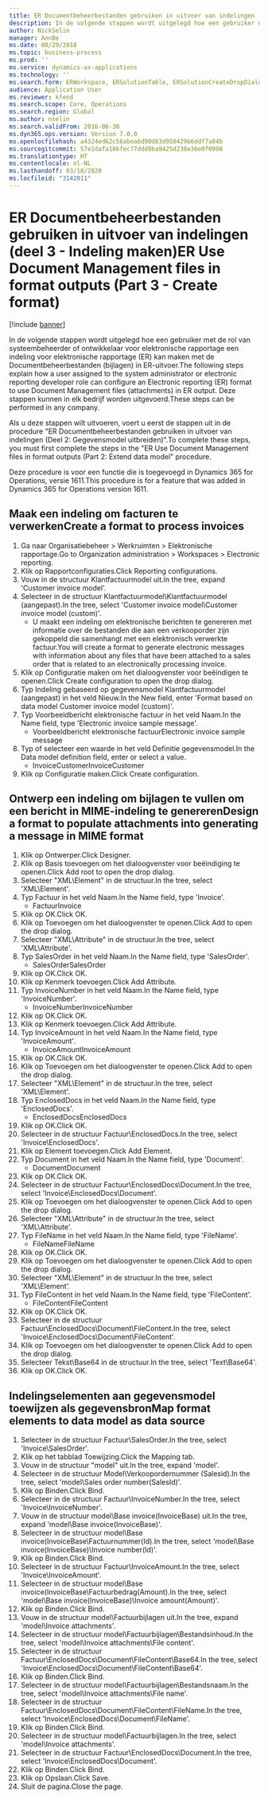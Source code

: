 ```yaml
---
title: ER Documentbeheerbestanden gebruiken in uitvoer van indelingen (deel 3 - Indeling maken)
description: In de volgende stappen wordt uitgelegd hoe een gebruiker met de rol van systeembeheerder of ontwikkelaar voor elektronische rapportage een indeling voor elektronische rapportage (ER) kan maken met de documentbeheerbestanden in ER-uitvoer.
author: NickSelin
manager: AnnBe
ms.date: 08/29/2018
ms.topic: business-process
ms.prod: ''
ms.service: dynamics-ax-applications
ms.technology: ''
ms.search.form: ERWorkspace, ERSolutionTable, ERSolutionCreateDropDialog, EROperationDesigner, ERComponentTypeDropDialog
audience: Application User
ms.reviewer: kfend
ms.search.scope: Core, Operations
ms.search.region: Global
ms.author: nselin
ms.search.validFrom: 2016-06-30
ms.dyn365.ops.version: Version 7.0.0
ms.openlocfilehash: a4324ed62c56abea6d90d83d950429b6ddf7a84b
ms.sourcegitcommit: 57e1dafa186fec77ddd8ba9425d238e36e0f0998
ms.translationtype: HT
ms.contentlocale: nl-NL
ms.lasthandoff: 03/18/2020
ms.locfileid: "3142011"
---
```

# <a name="er-use-document-management-files-in-format-outputs-part-3---create-format"></a><span data-ttu-id="f3137-103">ER Documentbeheerbestanden gebruiken in uitvoer van indelingen (deel 3 - Indeling maken)</span><span class="sxs-lookup"><span data-stu-id="f3137-103">ER Use Document Management files in format outputs (Part 3 - Create format)</span></span>

[!include [banner](../../includes/banner.md)]

<span data-ttu-id="f3137-104">In de volgende stappen wordt uitgelegd hoe een gebruiker met de rol van systeembeheerder of ontwikkelaar voor elektronische rapportage een indeling voor elektronische rapportage (ER) kan maken met de Documentbeheerbestanden (bijlagen) in ER-uitvoer.</span><span class="sxs-lookup"><span data-stu-id="f3137-104">The following steps explain how a user assigned to the system administrator or electronic reporting developer role can configure an Electronic reporting (ER) format to use Document Management files (attachments) in ER output.</span></span> <span data-ttu-id="f3137-105">Deze stappen kunnen in elk bedrijf worden uitgevoerd.</span><span class="sxs-lookup"><span data-stu-id="f3137-105">These steps can be performed in any company.</span></span>

<span data-ttu-id="f3137-106">Als u deze stappen wilt uitvoeren, voert u eerst de stappen uit in de procedure "ER Documentbeheerbestanden gebruiken in uitvoer van indelingen (Deel 2: Gegevensmodel uitbreiden)".</span><span class="sxs-lookup"><span data-stu-id="f3137-106">To complete these steps, you must first complete the steps in the "ER Use Document Management files in format outputs (Part 2: Extend data model" procedure.</span></span>

<span data-ttu-id="f3137-107">Deze procedure is voor een functie die is toegevoegd in Dynamics 365 for Operations, versie 1611.</span><span class="sxs-lookup"><span data-stu-id="f3137-107">This procedure is for a feature that was added in Dynamics 365 for Operations version 1611.</span></span>


## <a name="create-a-format-to-process-invoices"></a><span data-ttu-id="f3137-108">Maak een indeling om facturen te verwerken</span><span class="sxs-lookup"><span data-stu-id="f3137-108">Create a format to process invoices</span></span>
1. <span data-ttu-id="f3137-109">Ga naar Organisatiebeheer > Werkruimten > Elektronische rapportage.</span><span class="sxs-lookup"><span data-stu-id="f3137-109">Go to Organization administration > Workspaces > Electronic reporting.</span></span>
2. <span data-ttu-id="f3137-110">Klik op Rapportconfiguraties.</span><span class="sxs-lookup"><span data-stu-id="f3137-110">Click Reporting configurations.</span></span>
3. <span data-ttu-id="f3137-111">Vouw in de structuur Klantfactuurmodel uit.</span><span class="sxs-lookup"><span data-stu-id="f3137-111">In the tree, expand 'Customer invoice model'.</span></span>
4. <span data-ttu-id="f3137-112">Selecteer in de structuur Klantfactuurmodel\Klantfactuurmodel (aangepast).</span><span class="sxs-lookup"><span data-stu-id="f3137-112">In the tree, select 'Customer invoice model\Customer invoice model (custom)'.</span></span>
    * <span data-ttu-id="f3137-113">U maakt een indeling om elektronische berichten te genereren met informatie over de bestanden die aan een verkooporder zijn gekoppeld die samenhangt met een elektronisch verwerkte factuur.</span><span class="sxs-lookup"><span data-stu-id="f3137-113">You will create a format to generate electronic messages with information about any files that have been attached to a sales order that is related to an electronically processing invoice.</span></span>  
5. <span data-ttu-id="f3137-114">Klik op Configuratie maken om het dialoogvenster voor beëindigen te openen.</span><span class="sxs-lookup"><span data-stu-id="f3137-114">Click Create configuration to open the drop dialog.</span></span>
6. <span data-ttu-id="f3137-115">Typ Indeling gebaseerd op gegevensmodel Klantfactuurmodel (aangepast) in het veld Nieuw.</span><span class="sxs-lookup"><span data-stu-id="f3137-115">In the New field, enter 'Format based on data model Customer invoice model (custom)'.</span></span>
7. <span data-ttu-id="f3137-116">Typ Voorbeeldbericht elektronische factuur in het veld Naam.</span><span class="sxs-lookup"><span data-stu-id="f3137-116">In the Name field, type 'Electronic invoice sample message'.</span></span>
    * <span data-ttu-id="f3137-117">Voorbeeldbericht elektronische factuur</span><span class="sxs-lookup"><span data-stu-id="f3137-117">Electronic invoice sample message</span></span>  
8. <span data-ttu-id="f3137-118">Typ of selecteer een waarde in het veld Definitie gegevensmodel.</span><span class="sxs-lookup"><span data-stu-id="f3137-118">In the Data model definition field, enter or select a value.</span></span>
    * <span data-ttu-id="f3137-119">InvoiceCustomer</span><span class="sxs-lookup"><span data-stu-id="f3137-119">InvoiceCustomer</span></span>  
9. <span data-ttu-id="f3137-120">Klik op Configuratie maken.</span><span class="sxs-lookup"><span data-stu-id="f3137-120">Click Create configuration.</span></span>

## <a name="design-a-format-to-populate-attachments-into-generating-a-message-in-mime-format"></a><span data-ttu-id="f3137-121">Ontwerp een indeling om bijlagen te vullen om een bericht in MIME-indeling te genereren</span><span class="sxs-lookup"><span data-stu-id="f3137-121">Design a format to populate attachments into generating a message in MIME format</span></span>
1. <span data-ttu-id="f3137-122">Klik op Ontwerper.</span><span class="sxs-lookup"><span data-stu-id="f3137-122">Click Designer.</span></span>
2. <span data-ttu-id="f3137-123">Klik op Basis toevoegen om het dialoogvenster voor beëindiging te openen.</span><span class="sxs-lookup"><span data-stu-id="f3137-123">Click Add root to open the drop dialog.</span></span>
3. <span data-ttu-id="f3137-124">Selecteer "XML\Element" in de structuur.</span><span class="sxs-lookup"><span data-stu-id="f3137-124">In the tree, select 'XML\Element'.</span></span>
4. <span data-ttu-id="f3137-125">Typ Factuur in het veld Naam.</span><span class="sxs-lookup"><span data-stu-id="f3137-125">In the Name field, type 'Invoice'.</span></span>
    * <span data-ttu-id="f3137-126">Factuur</span><span class="sxs-lookup"><span data-stu-id="f3137-126">Invoice</span></span>  
5. <span data-ttu-id="f3137-127">Klik op OK.</span><span class="sxs-lookup"><span data-stu-id="f3137-127">Click OK.</span></span>
6. <span data-ttu-id="f3137-128">Klik op Toevoegen om het dialoogvenster te openen.</span><span class="sxs-lookup"><span data-stu-id="f3137-128">Click Add to open the drop dialog.</span></span>
7. <span data-ttu-id="f3137-129">Selecteer "XML\Attribute" in de structuur.</span><span class="sxs-lookup"><span data-stu-id="f3137-129">In the tree, select 'XML\Attribute'.</span></span>
8. <span data-ttu-id="f3137-130">Typ SalesOrder in het veld Naam.</span><span class="sxs-lookup"><span data-stu-id="f3137-130">In the Name field, type 'SalesOrder'.</span></span>
    * <span data-ttu-id="f3137-131">SalesOrder</span><span class="sxs-lookup"><span data-stu-id="f3137-131">SalesOrder</span></span>  
9. <span data-ttu-id="f3137-132">Klik op OK.</span><span class="sxs-lookup"><span data-stu-id="f3137-132">Click OK.</span></span>
10. <span data-ttu-id="f3137-133">Klik op Kenmerk toevoegen.</span><span class="sxs-lookup"><span data-stu-id="f3137-133">Click Add Attribute.</span></span>
11. <span data-ttu-id="f3137-134">Typ InvoiceNumber in het veld Naam.</span><span class="sxs-lookup"><span data-stu-id="f3137-134">In the Name field, type 'InvoiceNumber'.</span></span>
    * <span data-ttu-id="f3137-135">InvoiceNumber</span><span class="sxs-lookup"><span data-stu-id="f3137-135">InvoiceNumber</span></span>  
12. <span data-ttu-id="f3137-136">Klik op OK.</span><span class="sxs-lookup"><span data-stu-id="f3137-136">Click OK.</span></span>
13. <span data-ttu-id="f3137-137">Klik op Kenmerk toevoegen.</span><span class="sxs-lookup"><span data-stu-id="f3137-137">Click Add Attribute.</span></span>
14. <span data-ttu-id="f3137-138">Typ InvoiceAmount in het veld Naam.</span><span class="sxs-lookup"><span data-stu-id="f3137-138">In the Name field, type 'InvoiceAmount'.</span></span>
    * <span data-ttu-id="f3137-139">InvoiceAmount</span><span class="sxs-lookup"><span data-stu-id="f3137-139">InvoiceAmount</span></span>  
15. <span data-ttu-id="f3137-140">Klik op OK.</span><span class="sxs-lookup"><span data-stu-id="f3137-140">Click OK.</span></span>
16. <span data-ttu-id="f3137-141">Klik op Toevoegen om het dialoogvenster te openen.</span><span class="sxs-lookup"><span data-stu-id="f3137-141">Click Add to open the drop dialog.</span></span>
17. <span data-ttu-id="f3137-142">Selecteer "XML\Element" in de structuur.</span><span class="sxs-lookup"><span data-stu-id="f3137-142">In the tree, select 'XML\Element'.</span></span>
18. <span data-ttu-id="f3137-143">Typ EnclosedDocs in het veld Naam.</span><span class="sxs-lookup"><span data-stu-id="f3137-143">In the Name field, type 'EnclosedDocs'.</span></span>
    * <span data-ttu-id="f3137-144">EnclosedDocs</span><span class="sxs-lookup"><span data-stu-id="f3137-144">EnclosedDocs</span></span>  
19. <span data-ttu-id="f3137-145">Klik op OK.</span><span class="sxs-lookup"><span data-stu-id="f3137-145">Click OK.</span></span>
20. <span data-ttu-id="f3137-146">Selecteer in de structuur Factuur\EnclosedDocs.</span><span class="sxs-lookup"><span data-stu-id="f3137-146">In the tree, select 'Invoice\EnclosedDocs'.</span></span>
21. <span data-ttu-id="f3137-147">Klik op Element toevoegen.</span><span class="sxs-lookup"><span data-stu-id="f3137-147">Click Add Element.</span></span>
22. <span data-ttu-id="f3137-148">Typ Document in het veld Naam.</span><span class="sxs-lookup"><span data-stu-id="f3137-148">In the Name field, type 'Document'.</span></span>
    * <span data-ttu-id="f3137-149">Document</span><span class="sxs-lookup"><span data-stu-id="f3137-149">Document</span></span>  
23. <span data-ttu-id="f3137-150">Klik op OK.</span><span class="sxs-lookup"><span data-stu-id="f3137-150">Click OK.</span></span>
24. <span data-ttu-id="f3137-151">Selecteer in de structuur Factuur\EnclosedDocs\Document.</span><span class="sxs-lookup"><span data-stu-id="f3137-151">In the tree, select 'Invoice\EnclosedDocs\Document'.</span></span>
25. <span data-ttu-id="f3137-152">Klik op Toevoegen om het dialoogvenster te openen.</span><span class="sxs-lookup"><span data-stu-id="f3137-152">Click Add to open the drop dialog.</span></span>
26. <span data-ttu-id="f3137-153">Selecteer "XML\Attribute" in de structuur.</span><span class="sxs-lookup"><span data-stu-id="f3137-153">In the tree, select 'XML\Attribute'.</span></span>
27. <span data-ttu-id="f3137-154">Typ FileName in het veld Naam.</span><span class="sxs-lookup"><span data-stu-id="f3137-154">In the Name field, type 'FileName'.</span></span>
    * <span data-ttu-id="f3137-155">FileName</span><span class="sxs-lookup"><span data-stu-id="f3137-155">FileName</span></span>  
28. <span data-ttu-id="f3137-156">Klik op OK.</span><span class="sxs-lookup"><span data-stu-id="f3137-156">Click OK.</span></span>
29. <span data-ttu-id="f3137-157">Klik op Toevoegen om het dialoogvenster te openen.</span><span class="sxs-lookup"><span data-stu-id="f3137-157">Click Add to open the drop dialog.</span></span>
30. <span data-ttu-id="f3137-158">Selecteer "XML\Element" in de structuur.</span><span class="sxs-lookup"><span data-stu-id="f3137-158">In the tree, select 'XML\Element'.</span></span>
31. <span data-ttu-id="f3137-159">Typ FileContent in het veld Naam.</span><span class="sxs-lookup"><span data-stu-id="f3137-159">In the Name field, type 'FileContent'.</span></span>
    * <span data-ttu-id="f3137-160">FileContent</span><span class="sxs-lookup"><span data-stu-id="f3137-160">FileContent</span></span>  
32. <span data-ttu-id="f3137-161">Klik op OK.</span><span class="sxs-lookup"><span data-stu-id="f3137-161">Click OK.</span></span>
33. <span data-ttu-id="f3137-162">Selecteer in de structuur Factuur\EnclosedDocs\Document\FileContent.</span><span class="sxs-lookup"><span data-stu-id="f3137-162">In the tree, select 'Invoice\EnclosedDocs\Document\FileContent'.</span></span>
34. <span data-ttu-id="f3137-163">Klik op Toevoegen om het dialoogvenster te openen.</span><span class="sxs-lookup"><span data-stu-id="f3137-163">Click Add to open the drop dialog.</span></span>
35. <span data-ttu-id="f3137-164">Selecteer Tekst\Base64 in de structuur.</span><span class="sxs-lookup"><span data-stu-id="f3137-164">In the tree, select 'Text\Base64'.</span></span>
36. <span data-ttu-id="f3137-165">Klik op OK.</span><span class="sxs-lookup"><span data-stu-id="f3137-165">Click OK.</span></span>

## <a name="map-format-elements-to-data-model-as-data-source"></a><span data-ttu-id="f3137-166">Indelingselementen aan gegevensmodel toewijzen als gegevensbron</span><span class="sxs-lookup"><span data-stu-id="f3137-166">Map format elements to data model as data source</span></span>
1. <span data-ttu-id="f3137-167">Selecteer in de structuur Factuur\SalesOrder.</span><span class="sxs-lookup"><span data-stu-id="f3137-167">In the tree, select 'Invoice\SalesOrder'.</span></span>
2. <span data-ttu-id="f3137-168">Klik op het tabblad Toewijzing.</span><span class="sxs-lookup"><span data-stu-id="f3137-168">Click the Mapping tab.</span></span>
3. <span data-ttu-id="f3137-169">Vouw in de structuur "model" uit.</span><span class="sxs-lookup"><span data-stu-id="f3137-169">In the tree, expand 'model'.</span></span>
4. <span data-ttu-id="f3137-170">Selecteer in de structuur Model\Verkoopordernummer (Salesid).</span><span class="sxs-lookup"><span data-stu-id="f3137-170">In the tree, select 'model\Sales order number(SalesId)'.</span></span>
5. <span data-ttu-id="f3137-171">Klik op Binden.</span><span class="sxs-lookup"><span data-stu-id="f3137-171">Click Bind.</span></span>
6. <span data-ttu-id="f3137-172">Selecteer in de structuur Factuur\InvoiceNumber.</span><span class="sxs-lookup"><span data-stu-id="f3137-172">In the tree, select 'Invoice\InvoiceNumber'.</span></span>
7. <span data-ttu-id="f3137-173">Vouw in de structuur model\Base invoice(InvoiceBase) uit.</span><span class="sxs-lookup"><span data-stu-id="f3137-173">In the tree, expand 'model\Base invoice(InvoiceBase)'.</span></span>
8. <span data-ttu-id="f3137-174">Selecteer in de structuur model\Base invoice(InvoiceBase\Factuurnummer(Id).</span><span class="sxs-lookup"><span data-stu-id="f3137-174">In the tree, select 'model\Base invoice(InvoiceBase)\Invoice number(Id)'.</span></span>
9. <span data-ttu-id="f3137-175">Klik op Binden.</span><span class="sxs-lookup"><span data-stu-id="f3137-175">Click Bind.</span></span>
10. <span data-ttu-id="f3137-176">Selecteer in de structuur Factuur\InvoiceAmount.</span><span class="sxs-lookup"><span data-stu-id="f3137-176">In the tree, select 'Invoice\InvoiceAmount'.</span></span>
11. <span data-ttu-id="f3137-177">Selecteer in de structuur model\Base invoice(InvoiceBase\Factuurbedrag(Amount).</span><span class="sxs-lookup"><span data-stu-id="f3137-177">In the tree, select 'model\Base invoice(InvoiceBase)\Invoice amount(Amount)'.</span></span>
12. <span data-ttu-id="f3137-178">Klik op Binden.</span><span class="sxs-lookup"><span data-stu-id="f3137-178">Click Bind.</span></span>
13. <span data-ttu-id="f3137-179">Vouw in de structuur model\Factuurbijlagen uit.</span><span class="sxs-lookup"><span data-stu-id="f3137-179">In the tree, expand 'model\Invoice attachments'.</span></span>
14. <span data-ttu-id="f3137-180">Selecteer in de structuur model\Factuurbijlagen\Bestandsinhoud.</span><span class="sxs-lookup"><span data-stu-id="f3137-180">In the tree, select 'model\Invoice attachments\File content'.</span></span>
15. <span data-ttu-id="f3137-181">Selecteer in de structuur Factuur\EnclosedDocs\Document\FileContent\Base64.</span><span class="sxs-lookup"><span data-stu-id="f3137-181">In the tree, select 'Invoice\EnclosedDocs\Document\FileContent\Base64'.</span></span>
16. <span data-ttu-id="f3137-182">Klik op Binden.</span><span class="sxs-lookup"><span data-stu-id="f3137-182">Click Bind.</span></span>
17. <span data-ttu-id="f3137-183">Selecteer in de structuur model\Factuurbijlagen\Bestandsnaam.</span><span class="sxs-lookup"><span data-stu-id="f3137-183">In the tree, select 'model\Invoice attachments\File name'.</span></span>
18. <span data-ttu-id="f3137-184">Selecteer in de structuur Factuur\EnclosedDocs\Document\FileContent\FileName.</span><span class="sxs-lookup"><span data-stu-id="f3137-184">In the tree, select 'Invoice\EnclosedDocs\Document\FileName'.</span></span>
19. <span data-ttu-id="f3137-185">Klik op Binden.</span><span class="sxs-lookup"><span data-stu-id="f3137-185">Click Bind.</span></span>
20. <span data-ttu-id="f3137-186">Selecteer in de structuur model\Factuurbijlagen.</span><span class="sxs-lookup"><span data-stu-id="f3137-186">In the tree, select 'model\Invoice attachments'.</span></span>
21. <span data-ttu-id="f3137-187">Selecteer in de structuur Factuur\EnclosedDocs\Document.</span><span class="sxs-lookup"><span data-stu-id="f3137-187">In the tree, select 'Invoice\EnclosedDocs\Document'.</span></span>
22. <span data-ttu-id="f3137-188">Klik op Binden.</span><span class="sxs-lookup"><span data-stu-id="f3137-188">Click Bind.</span></span>
23. <span data-ttu-id="f3137-189">Klik op Opslaan.</span><span class="sxs-lookup"><span data-stu-id="f3137-189">Click Save.</span></span>
24. <span data-ttu-id="f3137-190">Sluit de pagina.</span><span class="sxs-lookup"><span data-stu-id="f3137-190">Close the page.</span></span>

